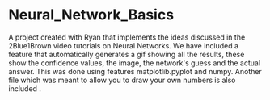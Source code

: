 # Neural_Network_Basics

A project created with Ryan that implements the ideas discussed in the 2Blue1Brown video tutorials on Neural Networks.
We have included a feature that automatically generates a gif showing all the results, these show the confidence values, the image, the network's guess and the actual answer.
This was done using features matplotlib.pyplot and numpy.
Another file which was meant to allow you to draw your own numbers is also included .
